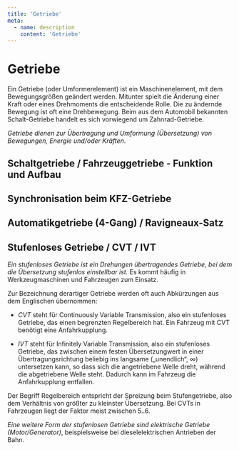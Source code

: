 ```yaml
---
title: 'Getriebe'
meta:
  - name: description
    content: 'Getriebe'
---
```


# Getriebe

Ein Getriebe (oder Umformerelement) ist ein Maschinenelement, mit dem Bewegungsgrößen geändert werden. Mitunter spielt die Änderung einer Kraft oder eines Drehmoments die entscheidende Rolle. Die zu ändernde Bewegung ist oft eine Drehbewegung. Beim aus dem Automobil bekannten Schalt-Getriebe handelt es sich vorwiegend um Zahnrad-Getriebe.

*Getriebe dienen zur Übertragung und Umformung (Übersetzung) von Bewegungen, Energie und/oder Kräften*.

## Schaltgetriebe / Fahrzeuggetriebe - Funktion und Aufbau

<YouTube videoid="b1XWKR36K8c" />

## Synchronisation beim KFZ-Getriebe

<YouTube videoid="I4AaJ_FpzEE" start="8" />

## Automatikgetriebe (4-Gang) / Ravigneaux-Satz

<YouTube videoid="qcq4dZf_46c" />

## Stufenloses Getriebe / CVT / IVT

*Ein stufenloses Getriebe ist ein Drehungen übertragendes Getriebe, bei dem die Übersetzung stufenlos einstellbar ist.* Es kommt häufig in Werkzeugmaschinen und Fahrzeugen zum Einsatz.

Zur Bezeichnung derartiger Getriebe werden oft auch Abkürzungen aus dem Englischen übernommen:

- *CVT* steht für Continuously Variable Transmission, also ein stufenloses Getriebe, das einen begrenzten Regelbereich hat. Ein Fahrzeug mit CVT benötigt eine Anfahrkupplung.

- *IVT* steht für Infinitely Variable Transmission, also ein stufenloses Getriebe, das zwischen einem festen Übersetzungwert in einer Übertragungsrichtung beliebig ins langsame („unendlich“, ∞) untersetzen kann, so dass sich die angetriebene Welle dreht, während die abgetriebene Welle steht. Dadurch kann im Fahrzeug die Anfahrkupplung entfallen.

Der Begriff Regelbereich entspricht der Spreizung beim Stufengetriebe, also dem Verhältnis von größter zu kleinster Übersetzung. Bei CVTs in Fahrzeugen liegt der Faktor meist zwischen 5..6.

*Eine weitere Form der stufenlosen Getriebe sind elektrische Getriebe (Motor/Generator)*, beispielsweise bei dieselelektrischen Antrieben der Bahn.

<YouTube videoid="KR-q0OKe5II" start="8" />